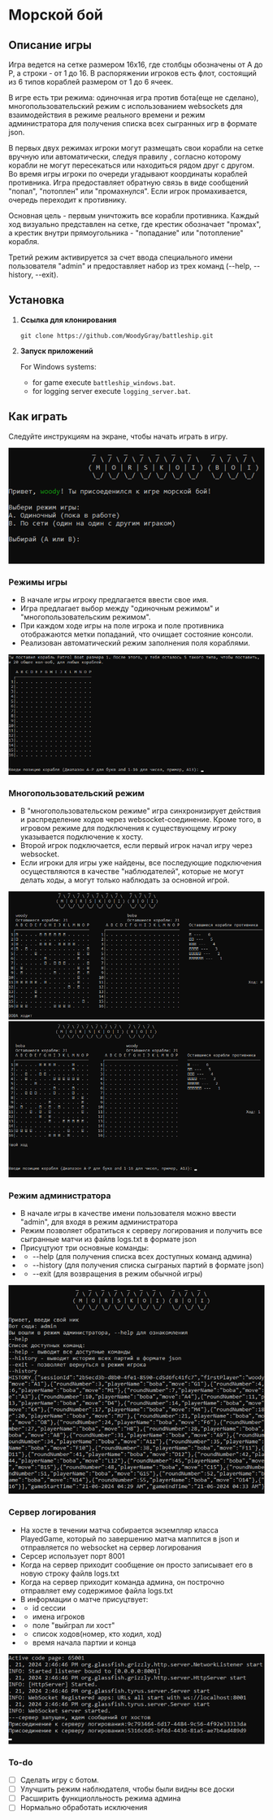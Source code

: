 # Морской бой

## Описание игры

Игра ведется на сетке размером 16х16, где столбцы обозначены от А до Р, а строки - от 1 до 16. В распоряжении игроков есть
флот, состоящий из 6 типов кораблей размером от 1 до 6 ячеек.

В игре есть три режима: одиночная игра против бота(еще не сделано), многопользовательский режим с использованием websockets для взаимодействия в режиме реального времени и режим администратора для получения списка всех сыгранных игр в формате json.

В первых двух режимах игроки могут размещать свои корабли на сетке вручную или автоматически, следуя правилу
, согласно которому корабли не могут пересекаться или находиться рядом друг с другом.
Во время игры игроки по очереди угадывают координаты кораблей противника. Игра предоставляет обратную связь в
виде сообщений "попал", "потоплен" или "промахнулся". Если игрок промахивается, очередь переходит к противнику.

Основная цель - первым уничтожить все корабли противника. Каждый ход визуально представлен на
сетке, где крестик обозначает "промах", а крестик внутри прямоугольника - "попадание" или "потопление" корабля.

Третий режим активируется за счет ввода специального имени пользователя "admin" и предоставляет набор из трех команд (--help, --history, --exit).

## Установка

1. **Ссылка для клонирования**
    ```console  
    git clone https://github.com/WoodyGray/battleship.git
    ```
2. **Запуск приложений**

   For Windows systems:
   - for game execute `battleship_windows.bat`.
   - for logging server execute `logging_server.bat`.

## Как играть

Следуйте инструкциям на экране, чтобы начать играть в игру.

![меню](./media/1.bmp)

### Режимы игры

- В начале игры игроку предлагается ввести свое имя.
- Игра предлагает выбор между "одиночным режимом" и "многопользовательским режимом".
- При каждом ходе игры на поле игрока и поле противника отображаются метки попаданий, что очищает состояние консоли.
- Реализован автоматический режим заполнения поля кораблями.

![растановка кораблей](./media/2.bmp)

### Многопользовательский режим
- В "многопользовательском режиме" игра синхронизирует действия и распределение ходов через websocket-соединение. Кроме того,
  в игровом режиме для подключения к существующему игроку указывается подключение к хосту.
- Второй игрок подключается, если первый игрок начал игру через websocket.
- Если игроки для игры уже найдены, все последующие подключения осуществляются в качестве "наблюдателей", которые не могут делать
  ходы, а могут только наблюдать за основной игрой.

![игрок1](./media/4.bmp)
![игрок2](./media/3.bmp)

### Режим администратора
- В начале игры в качестве имени пользователя можно ввести "admin", для входя в режим администратора
- Режим позволяет обратиться к серверу логирования и получить все сыгранные матчи из файлв logs.txt в формате json
- Присуцтуют три основные команды:
- - --help (для получения списка всех доступных команд админа) 
- - --history (для получения списка сыграных партий в формате json)
- - --exit (для возвращения в режим обычной игры)

![режим-админа](./media/5.bmp)

### Сервер логирования
- На хосте в течении матча собирается экземпляр класса PlayedGame, который по завершению матча маппится в json и отправляется по websocket на сервер логирования
- Серсер использует порт 8001
- Когда на сервер приходит сообщение он просто записывает его в новую строку файлв logs.txt
- Когда на сервер приходит команда aдмина, он построчно отправляет ему содержимое файла logs.txt
- В информации о матче присуцтвует:
- - id сессии
- - имена игроков
- - поле "выйграл ли хост"
- - список ходов(номер, кто ходил, ход)
- - время начала партии и конца

![сервер-логирования](./media/6.bmp)

### To-do
- [ ] Сделать игру с ботом.
- [ ] Улучшить режим наблюдателя, чтобы были видны все доски
- [ ] Расширить функциолльность режима админа
- [ ] Нормально обработать исключения
